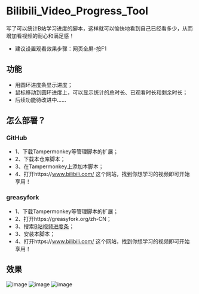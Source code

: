 # Bilibili_Video_Progress_Tool
写了可以统计B站学习进度的脚本，这样就可以愉快地看到自己已经看多少，从而增加看视频的耐心和满足感！
- 建议设置观看效果步骤：网页全屏-按F1

## 功能
- 用圆环进度条显示进度；
- 鼠标移动到圆环进度上，可以显示统计的总时长、已观看时长和剩余时长；
- 后续功能待改进中……

## 怎么部署？
### GitHub
  -  1、下载Tampermonkey等管理脚本的扩展；
  -  2、下载本仓库脚本；
  -  3、在Tampermonkey上添加本脚本；
  -  4、打开https://www.bilibili.com/ 这个网站，找到你想学习的视频即可开始享用！
       
### greasyfork
  -  1、下载Tampermonkey等管理脚本的扩展；
  -  2、打开https://greasyfork.org/zh-CN；
  -  3、搜索[B站视频进度条](https://greasyfork.org/zh-CN/scripts/505814-b%E7%AB%99%E8%A7%86%E9%A2%91%E8%BF%9B%E5%BA%A6%E6%9D%A1)；
  -  3、安装本脚本；
  -  4、打开https://www.bilibili.com/ 这个网站，找到你想学习的视频即可开始享用！
    
## 效果
![image](https://github.com/user-attachments/assets/f79d2302-1276-4e94-867a-035f3e2b0381)
![image](https://github.com/user-attachments/assets/57c4acf7-aef1-4ffe-8c43-6f22a397d888)
![image](https://github.com/user-attachments/assets/f8cef6f0-f24e-4c84-961c-47ccdb8be0ea)



